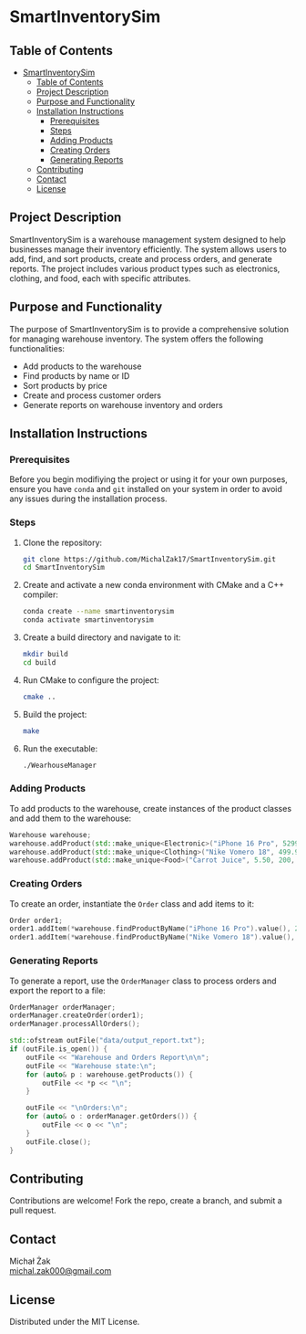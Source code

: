 # SmartInventorySim

## Table of Contents
- [SmartInventorySim](#smartinventorysim)
  - [Table of Contents](#table-of-contents)
  - [Project Description](#project-description)
  - [Purpose and Functionality](#purpose-and-functionality)
  - [Installation Instructions](#installation-instructions)
    - [Prerequisites](#prerequisites)
    - [Steps](#steps)
    - [Adding Products](#adding-products)
    - [Creating Orders](#creating-orders)
    - [Generating Reports](#generating-reports)
  - [Contributing](#contributing)
  - [Contact](#contact)
  - [License](#license)

## Project Description

SmartInventorySim is a warehouse management system designed to help businesses manage their inventory efficiently. The system allows users to add, find, and sort products, create and process orders, and generate reports. The project includes various product types such as electronics, clothing, and food, each with specific attributes.

## Purpose and Functionality

The purpose of SmartInventorySim is to provide a comprehensive solution for managing warehouse inventory. The system offers the following functionalities:
- Add products to the warehouse
- Find products by name or ID
- Sort products by price
- Create and process customer orders
- Generate reports on warehouse inventory and orders

## Installation Instructions

### Prerequisites
Before you begin modifiying the project or using it for your own purposes, ensure you have `conda` and `git` installed on your system in order to avoid any issues during the installation process.

### Steps

1. Clone the repository:
   ```sh
   git clone https://github.com/MichalZak17/SmartInventorySim.git
   cd SmartInventorySim
   ```

2. Create and activate a new conda environment with CMake and a C++ compiler:
   ```sh
   conda create --name smartinventorysim
   conda activate smartinventorysim
   ```

3. Create a build directory and navigate to it:
   ```sh
   mkdir build
   cd build
   ```

4. Run CMake to configure the project:
   ```sh
   cmake ..
   ```

5. Build the project:
   ```sh
   make
   ```

6. Run the executable:
   ```sh
   ./WearhouseManager
   ```

### Adding Products

To add products to the warehouse, create instances of the product classes and add them to the warehouse:
```cpp
Warehouse warehouse;
warehouse.addProduct(std::make_unique<Electronic>("iPhone 16 Pro", 5299.99, 10000, 0.2, "2 years"));
warehouse.addProduct(std::make_unique<Clothing>("Nike Vomero 18", 499.99, 500, 0.5, "48"));
warehouse.addProduct(std::make_unique<Food>("Carrot Juice", 5.50, 200, 0.3, "2025-12-31"));
```

### Creating Orders

To create an order, instantiate the `Order` class and add items to it:
```cpp
Order order1;
order1.addItem(*warehouse.findProductByName("iPhone 16 Pro").value(), 2);
order1.addItem(*warehouse.findProductByName("Nike Vomero 18").value(), 1);
```

### Generating Reports

To generate a report, use the `OrderManager` class to process orders and export the report to a file:
```cpp
OrderManager orderManager;
orderManager.createOrder(order1);
orderManager.processAllOrders();

std::ofstream outFile("data/output_report.txt");
if (outFile.is_open()) {
    outFile << "Warehouse and Orders Report\n\n";
    outFile << "Warehouse state:\n";
    for (auto& p : warehouse.getProducts()) {
        outFile << *p << "\n";
    }

    outFile << "\nOrders:\n";
    for (auto& o : orderManager.getOrders()) {
        outFile << o << "\n";
    }
    outFile.close();
}
```

## Contributing

Contributions are welcome! Fork the repo, create a branch, and submit a pull request.

## Contact

Michał Żak  
[michal.zak000@gmail.com](mailto:michal.zak000@gmail.com)

## License

Distributed under the MIT License.